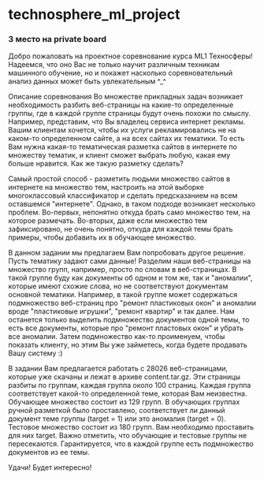 # technosphere_ml_project
### 3 место на private board
Добро пожаловать на проектное соревнование курса ML1 Техносферы! Надеемся, что оно Вас не только научит различным техникам машинного обучение, но и покажет насколько соревновательный анализ данных может быть увлекательным ^_^

Описание соревнования
Во множестве прикладных задач возникает необходимость разбить веб-страницы на какие-то определенные группы, где в каждой группе страницы будут очень похожи по смыслу. Например, представим, что Вы владелец сервиса интернет рекламы. Вашим клиентам хочется, чтобы их услуги рекламировались не на каком-то определенном сайте, а на всех сайтах их тематики. То есть Вам нужна какая-то тематическая разметка сайтов в интернете по множеству тематик, и клиент сможет выбрать любую, какая ему больше нравится. Как же такую разметку сделать?

Самый простой способ - разметить людьми множество сайтов в интернете на множество тем, настроить на этой выборке многоклассовый классификатор и сделать предсказанием на всем оставшемся "интернете". Однако, в таком подходе возникает несколько проблем. Во-первых, непонятно откуда брать само множество тем, на которое размечать. Во-вторых, даже если множество тем зафиксировано, не очень понятно, откуда для каждой темы брать примеры, чтобы добавить их в обучающее множество.

В данном задании мы предлагаем Вам попробовать другое решение. Пусть тематику задают сами данные! Разделим наши веб-страницы на множество групп, например, просто по словам в веб-страницах. В такой группе буду как документы об одном и том же, так и "аномалии", которые имеют схожие слова, но не соответствуют документам основной тематики. Например, в такой группе может содержаться подмножество веб-страниц про "ремонт пластиковых окон" и аномалии вроде "пластиковые игрушки", "ремонт квартир" и так далее. Нам останется только выделить подмножество документов одной темы, то есть все документы, которые про "ремонт пластовых окон" и убрать все аномалии. Затем подмножество как-то проименуем, чтобы показать клиенту, но этим Вы уже займетесь, когда будете продавать Вашу систему :)

В задании Вам предлагается работать с 28026 веб-страницами, которые уже скачаны и лежат в архиве content.tar.gz. Эти страницы разбиты по группам, каждая группа около 100 страниц. Каждая группа соответствует какой-то определенной теме, которая Вам неизвестна. Обучающее множество состоит из 129 групп. В обучающих группах ручной разметкой было проставлено, соответствует ли данный документ теме группы (target = 1) или это аномалия (target = 0). Тестовое множество состоит из 180 групп. Вам необходимо проставить для них target. Важно отметить, что обучающие и тестовые группы не пересекаются. Гарантируется, что в каждой группе есть подмножество документов из ее темы.

Удачи! Будет интересно!
